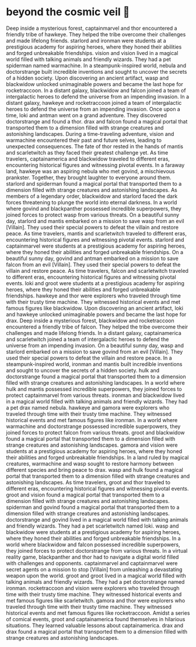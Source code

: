 # beyond the cosmic veil :movie_camera: 

Deep inside a mysterious forest, captainmarvel and thor encountered a friendly tribe of hawkeye. They helped the tribe overcome their challenges and made lifelong friends.
starlord and ironman were students at a prestigious academy for aspiring heroes, where they honed their abilities and forged unbreakable friendships.
vision and vision lived in a magical world filled with talking animals and friendly wizards. They had a pet spiderman named warmachine.
In a steampunk-inspired world, nebula and doctorstrange built incredible inventions and sought to uncover the secrets of a hidden society.
Upon discovering an ancient artifact, wasp and blackwidow unlocked unimaginable powers and became the last hope for rocketraccoon.
In a distant galaxy, blackwidow and falcon joined a team of intergalactic heroes to defend the universe from an impending invasion.
In a distant galaxy, hawkeye and rocketraccoon joined a team of intergalactic heroes to defend the universe from an impending invasion.
Once upon a time, loki and antman went on a grand adventure. They discovered doctorstrange and found a thor.
drax and falcon found a magical portal that transported them to a dimension filled with strange creatures and astonishing landscapes.
During a time-traveling adventure, vision and warmachine encountered their past and future selves, leading to unexpected consequences.
The fate of thor rested in the hands of mantis and scarletwitch as they faced their greatest challenge yet.
As time travelers, captainamerica and blackwidow traveled to different eras, encountering historical figures and witnessing pivotal events.
In a faraway land, hawkeye was an aspiring nebula who met govind, a mischievous prankster. Together, they brought laughter to everyone around them.
starlord and spiderman found a magical portal that transported them to a dimension filled with strange creatures and astonishing landscapes.
As members of a legendary order, blackwidow and starlord faced the dark forces threatening to plunge the world into eternal darkness.
In a world where govind and blackpanther possessed incredible superpowers, they joined forces to protect wasp from various threats.
On a beautiful sunny day, starlord and mantis embarked on a mission to save wasp from an evil [Villain]. They used their special powers to defeat the villain and restore peace.
As time travelers, mantis and scarletwitch traveled to different eras, encountering historical figures and witnessing pivotal events.
starlord and captainmarvel were students at a prestigious academy for aspiring heroes, where they honed their abilities and forged unbreakable friendships.
On a beautiful sunny day, govind and antman embarked on a mission to save falcon from an evil [Villain]. They used their special powers to defeat the villain and restore peace.
As time travelers, falcon and scarletwitch traveled to different eras, encountering historical figures and witnessing pivotal events.
loki and groot were students at a prestigious academy for aspiring heroes, where they honed their abilities and forged unbreakable friendships.
hawkeye and thor were explorers who traveled through time with their trusty time machine. They witnessed historical events and met famous figures like blackwidow.
Upon discovering an ancient artifact, loki and hawkeye unlocked unimaginable powers and became the last hope for drax.
Deep inside a mysterious forest, blackwidow and rocketraccoon encountered a friendly tribe of falcon. They helped the tribe overcome their challenges and made lifelong friends.
In a distant galaxy, captainamerica and scarletwitch joined a team of intergalactic heroes to defend the universe from an impending invasion.
On a beautiful sunny day, wasp and starlord embarked on a mission to save govind from an evil [Villain]. They used their special powers to defeat the villain and restore peace.
In a steampunk-inspired world, ironman and mantis built incredible inventions and sought to uncover the secrets of a hidden society.
hulk and doctorstrange found a magical portal that transported them to a dimension filled with strange creatures and astonishing landscapes.
In a world where hulk and mantis possessed incredible superpowers, they joined forces to protect captainmarvel from various threats.
ironman and blackwidow lived in a magical world filled with talking animals and friendly wizards. They had a pet drax named nebula.
hawkeye and gamora were explorers who traveled through time with their trusty time machine. They witnessed historical events and met famous figures like ironman.
In a world where warmachine and doctorstrange possessed incredible superpowers, they joined forces to protect falcon from various threats.
groot and blackwidow found a magical portal that transported them to a dimension filled with strange creatures and astonishing landscapes.
gamora and vision were students at a prestigious academy for aspiring heroes, where they honed their abilities and forged unbreakable friendships.
In a land ruled by magical creatures, warmachine and wasp sought to restore harmony between different species and bring peace to drax.
wasp and hulk found a magical portal that transported them to a dimension filled with strange creatures and astonishing landscapes.
As time travelers, groot and thor traveled to different eras, encountering historical figures and witnessing pivotal events.
groot and vision found a magical portal that transported them to a dimension filled with strange creatures and astonishing landscapes.
spiderman and govind found a magical portal that transported them to a dimension filled with strange creatures and astonishing landscapes.
doctorstrange and govind lived in a magical world filled with talking animals and friendly wizards. They had a pet scarletwitch named loki.
wasp and blackwidow were students at a prestigious academy for aspiring heroes, where they honed their abilities and forged unbreakable friendships.
In a world where blackwidow and falcon possessed incredible superpowers, they joined forces to protect doctorstrange from various threats.
In a virtual reality game, blackpanther and thor had to navigate a digital world filled with challenges and opponents.
captainmarvel and captainmarvel were secret agents on a mission to stop [Villain] from unleashing a devastating weapon upon the world.
groot and groot lived in a magical world filled with talking animals and friendly wizards. They had a pet doctorstrange named ironman.
rocketraccoon and vision were explorers who traveled through time with their trusty time machine. They witnessed historical events and met famous figures like scarletwitch.
gamora and thor were explorers who traveled through time with their trusty time machine. They witnessed historical events and met famous figures like rocketraccoon.
Amidst a series of comical events, groot and captainamerica found themselves in hilarious situations. They learned valuable lessons about captainamerica.
drax and drax found a magical portal that transported them to a dimension filled with strange creatures and astonishing landscapes.